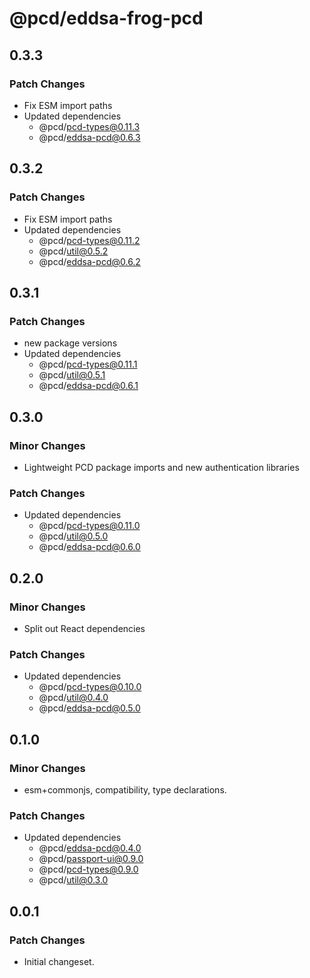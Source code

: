 # @pcd/eddsa-frog-pcd

## 0.3.3

### Patch Changes

- Fix ESM import paths
- Updated dependencies
  - @pcd/pcd-types@0.11.3
  - @pcd/eddsa-pcd@0.6.3

## 0.3.2

### Patch Changes

- Fix ESM import paths
- Updated dependencies
  - @pcd/pcd-types@0.11.2
  - @pcd/util@0.5.2
  - @pcd/eddsa-pcd@0.6.2

## 0.3.1

### Patch Changes

- new package versions
- Updated dependencies
  - @pcd/pcd-types@0.11.1
  - @pcd/util@0.5.1
  - @pcd/eddsa-pcd@0.6.1

## 0.3.0

### Minor Changes

- Lightweight PCD package imports and new authentication libraries

### Patch Changes

- Updated dependencies
  - @pcd/pcd-types@0.11.0
  - @pcd/util@0.5.0
  - @pcd/eddsa-pcd@0.6.0

## 0.2.0

### Minor Changes

- Split out React dependencies

### Patch Changes

- Updated dependencies
  - @pcd/pcd-types@0.10.0
  - @pcd/util@0.4.0
  - @pcd/eddsa-pcd@0.5.0

## 0.1.0

### Minor Changes

- esm+commonjs, compatibility, type declarations.

### Patch Changes

- Updated dependencies
  - @pcd/eddsa-pcd@0.4.0
  - @pcd/passport-ui@0.9.0
  - @pcd/pcd-types@0.9.0
  - @pcd/util@0.3.0

## 0.0.1

### Patch Changes

- Initial changeset.

